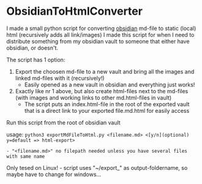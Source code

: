 # ObsidianToHtmlConverter
I made a small python script for converting [obsidian](https://obsidian.md/) md-file to static (local) html (recursively adds all link/images)
I made this script for when I need to distribute something from my obsidian vault to someone that either have obsidian, or doesn't.

The script has 1 option: 
1. Export the choosen md-file to a new vault and bring all the images and linked md-files with it (recursively!)
    - Easily opened as a new vault in obsidian and everything just works!
2. Exactly like nr 1 above, but also create html-files next to the md-files (with images and working links to other md.html-files in vault)
    - The script puts an index.html-file in the root of the exported vault that is a direct link to your exported file.md.html for easily access

Run this script from the root of obsidian vault

usage: 
`python3 exportMdFileToHtml.py <filename.md> <[y/n](optional) y=default => html-export>`

    - "<filename.md>" no filepath needed unless you have several files with same name

Only tesed on Linux!
    - script uses "~/export_<filename>" as output-foldername, so maybe have to change for windows...

